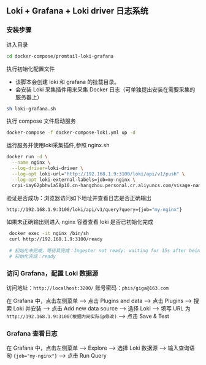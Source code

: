 ## Loki + Grafana + Loki driver 日志系统

### 安装步骤

进入目录 
```bash
cd docker-compose/promtail-loki-grafana
```

执行初始化配置文件
   - 该脚本会创建 loki 和 grafana 的挂载目录。
   - 会安装 Loki 采集插件用来采集 Docker 日志（可单独提出安装在需要采集的服务器上）
```bash
sh loki-grafana.sh   
```
   
执行 compose 文件启动服务
```bash
docker-compose -f docker-compose-loki.yml up -d
```

运行服务并使用loki采集插件,参照 nginx.sh
```bash
docker run -d \
  --name nginx \
  --log-driver=loki-driver \
  --log-opt loki-url="http://192.168.1.9:3100/loki/api/v1/push" \
  --log-opt loki-external-labels=job=my-nginx \
  crpi-iay62pbhw1a58p10.cn-hangzhou.personal.cr.aliyuncs.com/visage-namespace/nginx:latest
```

验证是否成功：浏览器访问如下地址并查看日志是否正确输出
```bash
http://192.168.1.9:3100/loki/api/v1/query?query={job="my-nginx"}
```

如果未正确输出则进入 nginx 容器查看 loki 是否已初始化完成
```bash
 docker exec -it nginx /bin/sh
 curl http://192.168.1.9:3100/ready
 
 # 初始化未完成，等待其完成：Ingester not ready: waiting for 15s after being ready
 # 初始化完成：ready
```


### 访问 Grafana，配置 Loki 数据源
访问地址：`http://localhost:3200/`
账号密码：`phis/giga@163.com`

在 Grafana 中，点击左侧菜单 --> 点击 Plugins and data --> 点击 Plugins --> 搜索 Loki 并安装 -->
点击 Add new data source --> 选择 Loki --> 填写 URL 为 `http://192.168.1.9:3100(根据内网实际ip修改)` --> 点击 Save & Test

### Grafana 查看日志
在 Grafana 中，点击左侧菜单 --> Explore --> 选择 Loki 数据源 --> 输入查询语句 `{job="my-nginx"}` --> 点击 Run Query